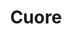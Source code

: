 ---
title: Cuore
date: 
draft: false

# descripcion
description : Conjunto de aros y dije de plata con cristal

materials: Plata 925

color: Plateado y cristal rojo

dimensions: 1cm (dije) - 1cm (aros)

code: 06-18-0371

type: "Conjuntos"

categories: []

price: $6.710,00

price_eftvo: $5.705,00

# Images
# first image will be shown in the product page
images:
  # - image: "images/path_to_image"
  # La ubicacion de las imagenes es imagenes/Conjuntos/Conjuntos.Aros y Dije/06-18-0371-cuore
  - image: "./images/conjuntos/aros_y_dije/06-18-0371-corazones-cristal-rojos_a.JPG"
  - image: "./images/conjuntos/aros_y_dije/06-18-0371-corazones-cristal-rojos_b.JPG"
---